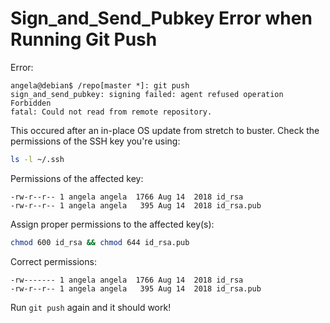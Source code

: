 # Sign_and_Send_Pubkey Error when Running Git Push
Error:
```text
angela@debian$ /repo[master *]: git push
sign_and_send_pubkey: signing failed: agent refused operation
Forbidden
fatal: Could not read from remote repository.
```

This occured after an in-place OS update from stretch to buster.  Check the permissions of the SSH key you're using:
```bash
ls -l ~/.ssh
```
Permissions of the affected key:
```text
-rw-r--r-- 1 angela angela  1766 Aug 14  2018 id_rsa
-rw-r--r-- 1 angela angela   395 Aug 14  2018 id_rsa.pub
```

Assign proper permissions to the affected key(s):
```bash
chmod 600 id_rsa && chmod 644 id_rsa.pub
```

Correct permissions:
```text
-rw------- 1 angela angela  1766 Aug 14  2018 id_rsa
-rw-r--r-- 1 angela angela   395 Aug 14  2018 id_rsa.pub
```

Run `git push` again and it should work!
